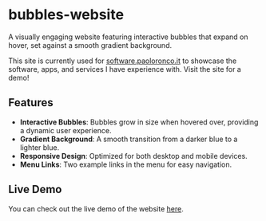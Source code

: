 # bubbles-website
A visually engaging website featuring interactive bubbles that expand on hover, set against a smooth gradient background. 

This site is currently used for [software.paoloronco.it](https://software.paoloronco.it) to showcase the software, apps, and services I have experience with. Visit the site for a demo!

## Features

- **Interactive Bubbles**: Bubbles grow in size when hovered over, providing a dynamic user experience.
- **Gradient Background**: A smooth transition from a darker blue to a lighter blue.
- **Responsive Design**: Optimized for both desktop and mobile devices.
- **Menu Links**: Two example links in the menu for easy navigation.

## Live Demo

You can check out the live demo of the website [here](https://software.paoloronco.it).

